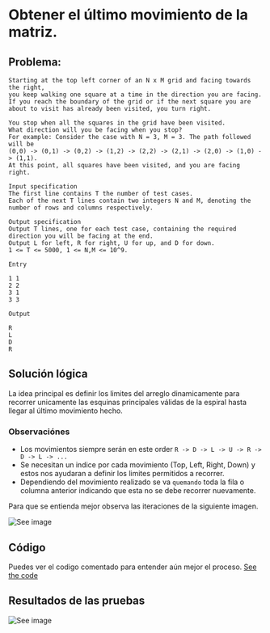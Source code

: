 
# Obtener el último movimiento de la matriz.

## Problema:

  ```
  Starting at the top left corner of an N x M grid and facing towards the right, 
  you keep walking one square at a time in the direction you are facing. 
  If you reach the boundary of the grid or if the next square you are about to visit has already been visited, you turn right. 
  
  You stop when all the squares in the grid have been visited. 
  What direction will you be facing when you stop? 
  For example: Consider the case with N = 3, M = 3. The path followed will be 
  (0,0) -> (0,1) -> (0,2) -> (1,2) -> (2,2) -> (2,1) -> (2,0) -> (1,0) -> (1,1). 
  At this point, all squares have been visited, and you are facing right.
  
  Input specification 
  The first line contains T the number of test cases. 
  Each of the next T lines contain two integers N and M, denoting the number of rows and columns respectively.
  
  Output specification 
  Output T lines, one for each test case, containing the required direction you will be facing at the end. 
  Output L for left, R for right, U for up, and D for down. 
  1 <= T <= 5000, 1 <= N,M <= 10^9.
  
  Entry
  
  1 1
  2 2
  3 1
  3 3
  
  Output
  
  R
  L
  D
  R
```

## Solución lógica

La idea principal es definir los limites del arreglo dinamicamente para recorrer unicamente las esquinas principales válidas de la espiral hasta llegar al último movimiento hecho.

### Observaciónes
* Los movimientos siempre serán en este order `R -> D -> L -> U -> R -> D -> L -> ...`
* Se necesitan un indice por cada movimiento (Top, Left, Right, Down) y estos nos ayudaran a definir los limites permitidos a recorrer.
* Dependiendo del movimiento realizado se va `quemando` toda la fila o columna anterior indicando
  que esta no se debe recorrer nuevamente.

Para que se entienda mejor observa las iteraciones de la siguiente imagen. 

![See image](https://drive.google.com/uc?export=view&id=17PMRgpSW6Ax2sqhNsakIwjYCMigVoi-L)

## Código
Puedes ver el codigo comentado para entender aún mejor el proceso.
[See the code](index.js)

## Resultados de las pruebas

![See image](https://drive.google.com/uc?export=view&id=1E-rOA2I33bLTTXWCiaADVNCTHgN3saS3)